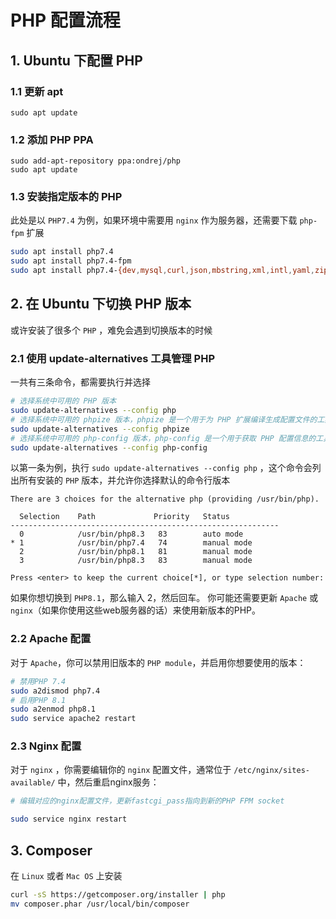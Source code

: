 # PHP 配置流程

## 1. Ubuntu 下配置 PHP

### 1.1 更新 apt
```
sudo apt update
```
### 1.2 添加 PHP PPA

```
sudo add-apt-repository ppa:ondrej/php
sudo apt update
```

### 1.3 安装指定版本的 PHP
此处是以 `PHP7.4` 为例，如果环境中需要用 `nginx` 作为服务器，还需要下载 `php-fpm` 扩展

```bash
sudo apt install php7.4
sudo apt install php7.4-fpm
sudo apt install php7.4-{dev,mysql,curl,json,mbstring,xml,intl,yaml,zip}
```

## 2. 在 Ubuntu 下切换 PHP 版本

或许安装了很多个 `PHP` ，难免会遇到切换版本的时候

### 2.1 使用 update-alternatives 工具管理 PHP
一共有三条命令，都需要执行并选择
```bash
# 选择系统中可用的 PHP 版本
sudo update-alternatives --config php
# 选择系统中可用的 phpize 版本，phpize 是一个用于为 PHP 扩展编译生成配置文件的工具
sudo update-alternatives --config phpize
# 选择系统中可用的 php-config 版本，php-config 是一个用于获取 PHP 配置信息的工具，比如编译参数、安装路径等
sudo update-alternatives --config php-config
```
以第一条为例，执行 `sudo update-alternatives --config php` ，这个命令会列出所有安装的 `PHP` 版本，并允许你选择默认的命令行版本

```
There are 3 choices for the alternative php (providing /usr/bin/php).

  Selection    Path             Priority   Status
------------------------------------------------------------
  0            /usr/bin/php8.3   83        auto mode
* 1            /usr/bin/php7.4   74        manual mode
  2            /usr/bin/php8.1   81        manual mode
  3            /usr/bin/php8.3   83        manual mode

Press <enter> to keep the current choice[*], or type selection number:
```

如果你想切换到 `PHP8.1`，那么输入 2，然后回车。
你可能还需要更新 `Apache` 或 `nginx`（如果你使用这些web服务器的话）来使用新版本的PHP。

### 2.2 Apache 配置
对于 `Apache`，你可以禁用旧版本的 `PHP module`，并启用你想要使用的版本：

```bash
# 禁用PHP 7.4
sudo a2dismod php7.4
# 启用PHP 8.1
sudo a2enmod php8.1
sudo service apache2 restart
```

### 2.3 Nginx 配置
对于 `nginx` ，你需要编辑你的 `nginx` 配置文件，通常位于 `/etc/nginx/sites-available/` 中，然后重启nginx服务：

```bash
# 编辑对应的nginx配置文件，更新fastcgi_pass指向到新的PHP FPM socket

sudo service nginx restart
```

## 3. Composer
在 `Linux` 或者 `Mac OS` 上安装
```bash
curl -sS https://getcomposer.org/installer | php
mv composer.phar /usr/local/bin/composer
```
